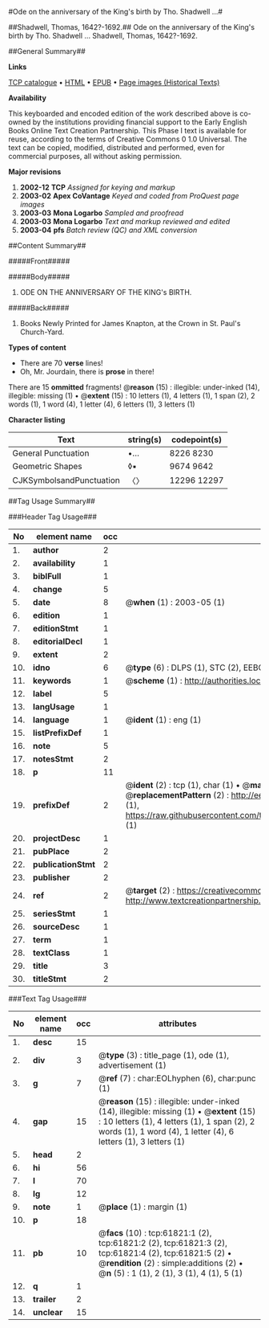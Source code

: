 #Ode on the anniversary of the King's birth by Tho. Shadwell ...#

##Shadwell, Thomas, 1642?-1692.##
Ode on the anniversary of the King's birth by Tho. Shadwell ...
Shadwell, Thomas, 1642?-1692.

##General Summary##

**Links**

[TCP catalogue](http://www.ota.ox.ac.uk/tcp/)  • 
[HTML](http://tei.it.ox.ac.uk/tcp/Texts-HTML/free/A59/A59438.html)  • 
[EPUB](http://tei.it.ox.ac.uk/tcp/Texts-EPUB/free/A59/A59438.epub) • 
[Page images (Historical Texts)](https://data.historicaltexts.jisc.ac.uk/view?pubId=eebo-12425217e&pageId=eebo-12425217e-61821-1)

**Availability**

This keyboarded and encoded edition of the
	       work described above is co-owned by the institutions
	       providing financial support to the Early English Books
	       Online Text Creation Partnership. This Phase I text is
	       available for reuse, according to the terms of Creative
	       Commons 0 1.0 Universal. The text can be copied,
	       modified, distributed and performed, even for
	       commercial purposes, all without asking permission.

**Major revisions**

1. __2002-12__ __TCP__ *Assigned for keying and markup*
1. __2003-02__ __Apex CoVantage__ *Keyed and coded from ProQuest page images*
1. __2003-03__ __Mona Logarbo__ *Sampled and proofread*
1. __2003-03__ __Mona Logarbo__ *Text and markup reviewed and edited*
1. __2003-04__ __pfs__ *Batch review (QC) and XML conversion*

##Content Summary##

#####Front#####

#####Body#####

1. ODE ON THE ANNIVERSARY OF THE KING's BIRTH.

#####Back#####

1. Books Newly Printed for James Knapton, at the Crown in St. Paul's Church-Yard.

**Types of content**

  * There are 70 **verse** lines!
  * Oh, Mr. Jourdain, there is **prose** in there!

There are 15 **ommitted** fragments! 
 @__reason__ (15) : illegible: under-inked (14), illegible: missing (1)  •  @__extent__ (15) : 10 letters (1), 4 letters (1), 1 span (2), 2 words (1), 1 word (4), 1 letter (4), 6 letters (1), 3 letters (1)

**Character listing**


|Text|string(s)|codepoint(s)|
|---|---|---|
|General Punctuation|•…|8226 8230|
|Geometric Shapes|◊▪|9674 9642|
|CJKSymbolsandPunctuation|〈〉|12296 12297|

##Tag Usage Summary##

###Header Tag Usage###

|No|element name|occ|attributes|
|---|---|---|---|
|1.|__author__|2||
|2.|__availability__|1||
|3.|__biblFull__|1||
|4.|__change__|5||
|5.|__date__|8| @__when__ (1) : 2003-05 (1)|
|6.|__edition__|1||
|7.|__editionStmt__|1||
|8.|__editorialDecl__|1||
|9.|__extent__|2||
|10.|__idno__|6| @__type__ (6) : DLPS (1), STC (2), EEBO-CITATION (1), OCLC (1), VID (1)|
|11.|__keywords__|1| @__scheme__ (1) : http://authorities.loc.gov/ (1)|
|12.|__label__|5||
|13.|__langUsage__|1||
|14.|__language__|1| @__ident__ (1) : eng (1)|
|15.|__listPrefixDef__|1||
|16.|__note__|5||
|17.|__notesStmt__|2||
|18.|__p__|11||
|19.|__prefixDef__|2| @__ident__ (2) : tcp (1), char (1)  •  @__matchPattern__ (2) : ([0-9\-]+):([0-9IVX]+) (1), (.+) (1)  •  @__replacementPattern__ (2) : http://eebo.chadwyck.com/downloadtiff?vid=$1&page=$2 (1), https://raw.githubusercontent.com/textcreationpartnership/Texts/master/tcpchars.xml#$1 (1)|
|20.|__projectDesc__|1||
|21.|__pubPlace__|2||
|22.|__publicationStmt__|2||
|23.|__publisher__|2||
|24.|__ref__|2| @__target__ (2) : https://creativecommons.org/publicdomain/zero/1.0/ (1), http://www.textcreationpartnership.org/docs/. (1)|
|25.|__seriesStmt__|1||
|26.|__sourceDesc__|1||
|27.|__term__|1||
|28.|__textClass__|1||
|29.|__title__|3||
|30.|__titleStmt__|2||


###Text Tag Usage###

|No|element name|occ|attributes|
|---|---|---|---|
|1.|__desc__|15||
|2.|__div__|3| @__type__ (3) : title_page (1), ode (1), advertisement (1)|
|3.|__g__|7| @__ref__ (7) : char:EOLhyphen (6), char:punc (1)|
|4.|__gap__|15| @__reason__ (15) : illegible: under-inked (14), illegible: missing (1)  •  @__extent__ (15) : 10 letters (1), 4 letters (1), 1 span (2), 2 words (1), 1 word (4), 1 letter (4), 6 letters (1), 3 letters (1)|
|5.|__head__|2||
|6.|__hi__|56||
|7.|__l__|70||
|8.|__lg__|12||
|9.|__note__|1| @__place__ (1) : margin (1)|
|10.|__p__|18||
|11.|__pb__|10| @__facs__ (10) : tcp:61821:1 (2), tcp:61821:2 (2), tcp:61821:3 (2), tcp:61821:4 (2), tcp:61821:5 (2)  •  @__rendition__ (2) : simple:additions (2)  •  @__n__ (5) : 1 (1), 2 (1), 3 (1), 4 (1), 5 (1)|
|12.|__q__|1||
|13.|__trailer__|2||
|14.|__unclear__|15||

